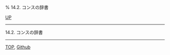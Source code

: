 % 14.2. コンスの辞書

[UP](14.html)  

---

14.2. コンスの辞書


---
[TOP](index.html),  [Github](https://github.com/nptcl/npt-japanese)

